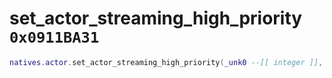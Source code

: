 # set_actor_streaming_high_priority `0x0911BA31`

```lua
natives.actor.set_actor_streaming_high_priority(_unk0 --[[ integer ]], _unk1 --[[ integer ]])
```